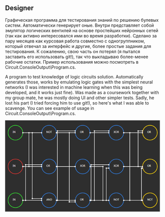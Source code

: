 Designer
---
Графическая программа для тестирования знаний по решению булевых систем. Автоматически генерирует оные. Внутри представляет собой эмулятор логических вентилей на основе простейших нейронных сетей (так как активно интересовался ими во время разработки). Сделано за пару месяцев как курсовая работа совместно с одногруппником, который отвечал за интерфейс и другие, более простые задания для тестирования. К сожалению, свою часть он потерял (я пытался заставить его использовать git!), так что выкладываю более-менее рабочие остатки. Пример использования можно посмотреть в Circuit.ConsoleOutput\Program.cs.


A program to test knowledge of logic circuits solution. Automatically generates those, works by emulating logic gates with the simplest neural networks (I was interested in machine learning when this was being developed, and it works just fine). Was made as a coursework together with my group mate, he was mostly doing UI and other simpler tests. Sadly, he lost his part (I tried forcing him to use git!), so here's what I was able to scavenge. You can see example of usage in Circuit.ConsoleOutput\Program.cs.


![example network](/img/generated.png)
